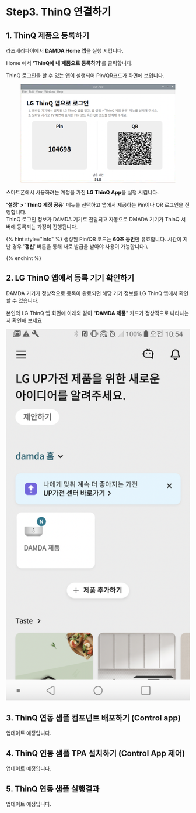 # Step3. ThinQ 연결하기

## 1. ThinQ 제품으 등록하기

라즈베리파이에서 **DAMDA Home 앱**을 실행 시킵니다.&#x20;

Home 에서 **'ThinQ에 내 제품으로 등록하기**'를 클릭합니다.&#x20;

ThinQ 로그인을 할 수 있는 앱이 실행되어 Pin/QR코드가 화면에 보입니다.

<figure><img src="../.gitbook/assets/image (1) (2).png" alt=""><figcaption></figcaption></figure>

스마트폰에서 사용하려는 계정을 가진 **LG ThinQ App**을 실행 시킵니다.&#x20;

**'설정' > 'ThinQ 계정 공유'** 메뉴를 선택하고 앱에서 제공하는 Pin이나 QR 로그인을 진행합니다. \
ThinQ 로그인 정보가 DAMDA 기기로 전달되고 자동으로 DMADA 기기가 ThinQ 서버에 등록되는 과정이 진행됩니다.&#x20;

{% hint style="info" %}
생성된 Pin/QR 코드는 **60초 동안**만 유효합니다. 시간이 지난 경우 '**갱신**' 버튼을 통해 새로 발급을 받아야 사용이 가능합니다.\

{% endhint %}

## &#x20;2. LG ThinQ 앱에서 등록 기기 확인하기

DAMDA 기기가 정상적으로 등록이 완료되면 해당 기기 정보를 LG ThinQ 앱에서 확인할 수 있습니다.&#x20;

본인의 LG ThinQ 앱 화면에 아래와 같이 "**DAMDA 제품**" 카드가 정상적으로 나타나는지 확인해 보세요

<img src="../.gitbook/assets/image (12).png" alt="" data-size="original">

## 3. ThinQ 연동 샘플 컴포넌트 배포하기 (Control app)

업데이트 예정입니다.&#x20;

## 4. ThinQ 연동 샘플 TPA 설치하기 (Control App 제어)

업데이트 예정입니다. &#x20;

## 5. ThinQ 연동 샘플 실행결과

업데이트 예정입니다. &#x20;
